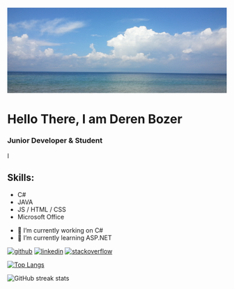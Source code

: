 
![Junior Developer](https://raw.githubusercontent.com/DerenB/DerenB/main/Banner_Picture.jpg)

# Hello There, I am Deren Bozer
### Junior Developer & Student

I 

## Skills: 
* C# 
* JAVA 
* JS / HTML / CSS
* Microsoft Office

- 🔭 I’m currently working on C# 
- 🌱 I’m currently learning ASP.NET 

[<img src='https://cdn.jsdelivr.net/npm/simple-icons@3.0.1/icons/github.svg' alt='github' height='40'>](https://github.com/DerenB)  [<img src='https://cdn.jsdelivr.net/npm/simple-icons@3.0.1/icons/linkedin.svg' alt='linkedin' height='40'>](https://www.linkedin.com/in/https://www.linkedin.com/in/deren-bozer//)  [<img src='https://cdn.jsdelivr.net/npm/simple-icons@3.0.1/icons/stackoverflow.svg' alt='stackoverflow' height='40'>](https://stackoverflow.com/users/https://stackoverflow.com/users/11200351/deren-bozer)  

[![Top Langs](https://github-readme-stats.vercel.app/api/top-langs/?username=DerenB)](https://github.com/anuraghazra/github-readme-stats)

![GitHub streak stats](https://github-readme-streak-stats.herokuapp.com/?user=DerenB)  


